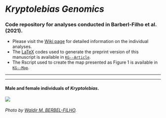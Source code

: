 # _Kryptolebias Genomics_

### Code repository for analyses conducted in Barberl-Filho et al. (2021).

- Please visit the [Wiki page](https://github.com/layka-pacheco/KryptolebiasGenomics/wiki) for detailed information on the individual analyses.
- The [LaTeX](https://en.wikipedia.org/wiki/LaTeX) codes used to generate the preprint version of this manuscript is available in [`KG--Article`](https://github.com/layka-pacheco/KryptolebiasGenomics/tree/main/CIG--Article).
- The Rscript used to create the map presented as Figure 1 is available in [`KG--Map`](https://github.com/layka-pacheco/KryptolebiasGenomics/tree/main/KG--Pipeline/KG--Plots/KG--Map).
***
***

#### Male and female individuals of _Kryptolebias_.

![](https://github.com/layka-pacheco/KryptolebiasGenomics/blob/main/KG--Pipeline/KG--GitHubAuxiliaryFiles/KG--PhotoWiki.jpeg)

###### Photo by [Waldir M. BERBEL-FILHO](https://github.com/waldirmbf).
